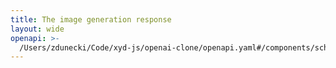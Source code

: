 ```yaml
---
title: The image generation response
layout: wide
openapi: >-
  /Users/zdunecki/Code/xyd-js/openai-clone/openapi.yaml#/components/schemas/ImagesResponse
---
```


